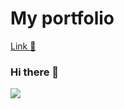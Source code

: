 # My portfolio

<a href='https://Moonbyte.ca/' target='_blank'>Link 🔗</a>

### Hi there 👋
![](https://i.giphy.com/GTgpQAVs0xeuMybJMd.gif)
<!--
**moonbyte13/moonbyte13** is a ✨ _special_ ✨ repository because its `README.md` (this file) appears on your GitHub profile.

Here are some ideas to get you started:

- 🔭 I’m currently working on ...
- 🌱 I’m currently learning ...
- 👯 I’m looking to collaborate on ...
- 🤔 I’m looking for help with ...
- 💬 Ask me about ...
- 📫 How to reach me: ...
- 😄 Pronouns: ...
- ⚡ Fun fact: ...
-->

